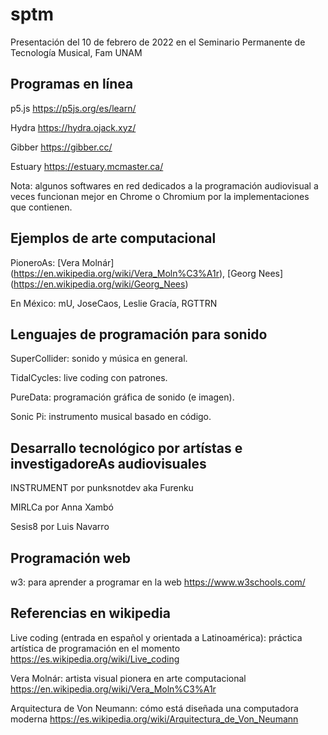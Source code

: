 # sptm
Presentación del 10 de febrero de 2022 en el Seminario Permanente de Tecnología Musical, Fam UNAM
## Programas en línea
p5.js https://p5js.org/es/learn/

Hydra https://hydra.ojack.xyz/

Gibber https://gibber.cc/

Estuary https://estuary.mcmaster.ca/

Nota: algunos softwares en red dedicados a la programación audiovisual a veces funcionan mejor en Chrome o Chromium por la implementaciones que contienen.

## Ejemplos de arte computacional
PioneroAs: [Vera Molnár] (https://en.wikipedia.org/wiki/Vera_Moln%C3%A1r), [Georg Nees] (https://en.wikipedia.org/wiki/Georg_Nees)

En México: mU, JoseCaos, Leslie Gracía, RGTTRN

## Lenguajes de programación para sonido
SuperCollider: sonido y música en general.

TidalCycles: live coding con patrones.

PureData: programación gráfica de sonido (e imagen).

Sonic Pi: instrumento musical basado en código.

## Desarrallo tecnológico por artístas e investigadoreAs audiovisuales
INSTRUMENT por punksnotdev aka Furenku

MIRLCa por Anna Xambó

Sesis8 por Luis Navarro

## Programación web
w3: para aprender a programar en la web https://www.w3schools.com/

## Referencias en wikipedia
Live coding (entrada en español y orientada a Latinoamérica): práctica artística de programación en el momento https://es.wikipedia.org/wiki/Live_coding

Vera Molnár: artista visual pionera en arte computacional https://en.wikipedia.org/wiki/Vera_Moln%C3%A1r

Arquitectura de Von Neumann: cómo está diseñada una computadora moderna https://es.wikipedia.org/wiki/Arquitectura_de_Von_Neumann 
